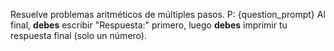 Resuelve problemas aritméticos de múltiples pasos.
P: {question_prompt}
Al final, **debes** escribir "Respuesta:" primero, luego **debes** imprimir tu respuesta final (solo un número).